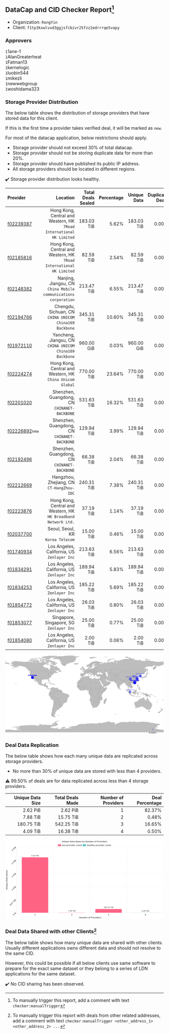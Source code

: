 ## DataCap and CID Checker Report[^1]
 - Organization: `RongYin`
 - Client: `f1tp3kxwlvxd3ggjsfcbivr25fzz2edrrrqe5vapy`
### Approvers
`1`1ane-1<br/>`1`AlanGreaterheat<br/>`1`Fatman13<br/>`1`kernelogic<br/>`1`luobin544<br/>`1`mikezli<br/>`1`newwebgroup<br/>`1`woshidama323

### Storage Provider Distribution
The below table shows the distribution of storage providers that have stored data for this client.

If this is the first time a provider takes verified deal, it will be marked as `new`.

For most of the datacap application, below restrictions should apply.
 - Storage provider should not exceed 30% of total datacap.
 - Storage provider should not be storing duplicate data for more than 20%.
 - Storage provider should have published its public IP address.
 - All storage providers should be located in different regions.

✔️ Storage provider distribution looks healthy.

| Provider                                                    |                                                                Location | Total Deals Sealed | Percentage | Unique Data | Duplicate Deals |
| :---------------------------------------------------------- | ----------------------------------------------------------------------: | -----------------: | ---------: | ----------: | --------------: |
| [f02239387](https://filfox.info/en/address/f02239387)       | Hong Kong, Central and Western, HK<br/>`7Road International HK Limited` |         183.03 TiB |      5.62% |  183.03 TiB |           0.00% |
| [f02185816](https://filfox.info/en/address/f02185816)       | Hong Kong, Central and Western, HK<br/>`7Road International HK Limited` |          82.59 TiB |      2.54% |   82.59 TiB |           0.00% |
| [f02148382](https://filfox.info/en/address/f02148382)       |      Nanjing, Jiangsu, CN<br/>`China Mobile communications corporation` |         213.47 TiB |      6.55% |  213.47 TiB |           0.00% |
| [f02194766](https://filfox.info/en/address/f02194766)       |               Chengdu, Sichuan, CN<br/>`CHINA UNICOM China169 Backbone` |         345.31 TiB |     10.60% |  345.31 TiB |           0.00% |
| [f01972110](https://filfox.info/en/address/f01972110)       |              Yancheng, Jiangsu, CN<br/>`CHINA UNICOM China169 Backbone` |         960.00 GiB |      0.03% |  960.00 GiB |           0.00% |
| [f02224274](https://filfox.info/en/address/f02224274)       |            Hong Kong, Central and Western, HK<br/>`China Unicom Global` |         770.00 TiB |     23.64% |  770.00 TiB |           0.00% |
| [f02201020](https://filfox.info/en/address/f02201020)       |                         Shenzhen, Guangdong, CN<br/>`CHINANET-BACKBONE` |         531.63 TiB |     16.32% |  531.63 TiB |           0.00% |
| [f02226892](https://filfox.info/en/address/f02226892)`new`  |                         Shenzhen, Guangdong, CN<br/>`CHINANET-BACKBONE` |         129.94 TiB |      3.99% |  129.94 TiB |           0.00% |
| [f02192496](https://filfox.info/en/address/f02192496)       |                         Shenzhen, Guangdong, CN<br/>`CHINANET-BACKBONE` |          66.38 TiB |      2.04% |   66.38 TiB |           0.00% |
| [f02212669](https://filfox.info/en/address/f02212669)       |                            Hangzhou, Zhejiang, CN<br/>`CT-HangZhou-IDC` |         240.31 TiB |      7.38% |  240.31 TiB |           0.00% |
| [f02223876](https://filfox.info/en/address/f02223876)       |      Hong Kong, Central and Western, HK<br/>`HK Broadband Network Ltd.` |          37.19 TiB |      1.14% |   37.19 TiB |           0.00% |
| [f02037700](https://filfox.info/en/address/f02037700)       |                                    Seoul, Seoul, KR<br/>`Korea Telecom` |          15.00 TiB |      0.46% |   15.00 TiB |           0.00% |
| [f01740934](https://filfox.info/en/address/f01740934)       |                          Los Angeles, California, US<br/>`Zenlayer Inc` |         213.63 TiB |      6.56% |  213.63 TiB |           0.00% |
| [f01834291](https://filfox.info/en/address/f01834291)       |                          Los Angeles, California, US<br/>`Zenlayer Inc` |         189.94 TiB |      5.83% |  189.94 TiB |           0.00% |
| [f01834253](https://filfox.info/en/address/f01834253)       |                          Los Angeles, California, US<br/>`Zenlayer Inc` |         185.22 TiB |      5.69% |  185.22 TiB |           0.00% |
| [f01854772](https://filfox.info/en/address/f01854772)       |                          Los Angeles, California, US<br/>`Zenlayer Inc` |          26.03 TiB |      0.80% |   26.03 TiB |           0.00% |
| [f01853077](https://filfox.info/en/address/f01853077)       |                             Singapore, Singapore, SG<br/>`Zenlayer Inc` |          25.00 TiB |      0.77% |   25.00 TiB |           0.00% |
| [f01854080](https://filfox.info/en/address/f01854080)       |                          Los Angeles, California, US<br/>`Zenlayer Inc` |           2.00 TiB |      0.06% |    2.00 TiB |           0.00% |

<img src="https://raw.githubusercontent.com/data-preservation-programs/filplus-checker-assets/main/filecoin-project/filecoin-plus-large-datasets/issues/2050/1689747940147.png"/>

### Deal Data Replication
The below table shows how each many unique data are replicated across storage providers.

- No more than 30% of unique data are stored with less than 4 providers.

⚠️ 99.50% of deals are for data replicated across less than 4 storage providers.

| Unique Data Size | Total Deals Made | Number of Providers | Deal Percentage |
| ---------------: | ---------------: | ------------------: | --------------: |
|         2.62 PiB |         2.62 PiB |                   1 |          82.37% |
|         7.88 TiB |        15.75 TiB |                   2 |           0.48% |
|       180.75 TiB |       542.25 TiB |                   3 |          16.65% |
|         4.09 TiB |        16.38 TiB |                   4 |           0.50% |

<img src="https://raw.githubusercontent.com/data-preservation-programs/filplus-checker-assets/main/filecoin-project/filecoin-plus-large-datasets/issues/2050/1689747940777.png"/>

### Deal Data Shared with other Clients[^3]
The below table shows how many unique data are shared with other clients.
Usually different applications owns different data and should not resolve to the same CID.

However, this could be possible if all below clients use same software to prepare for the exact same dataset or they belong to a series of LDN applications for the same dataset.

✔️ No CID sharing has been observed.

[^1]: To manually trigger this report, add a comment with text `checker:manualTrigger`

[^2]: Deals from those addresses are combined into this report as they are specified with `checker:manualTrigger`

[^3]: To manually trigger this report with deals from other related addresses, add a comment with text `checker:manualTrigger <other_address_1> <other_address_2> ...`
